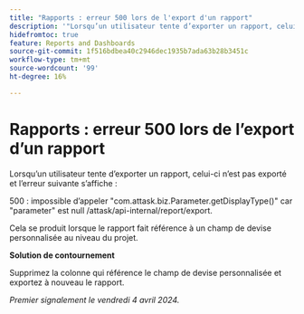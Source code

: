```yaml
---
title: "Rapports : erreur 500 lors de l'export d'un rapport"
description: '"Lorsqu’un utilisateur tente d’exporter un rapport, celui-ci n’est pas exporté et une erreur s’affiche. Une solution de contournement est disponible. »'
hidefromtoc: true
feature: Reports and Dashboards
source-git-commit: 1f516bdbea40c2946dec1935b7ada63b28b3451c
workflow-type: tm+mt
source-wordcount: '99'
ht-degree: 16%

---
```



# Rapports : erreur 500 lors de l’export d’un rapport

Lorsqu’un utilisateur tente d’exporter un rapport, celui-ci n’est pas exporté et l’erreur suivante s’affiche :

500 : impossible d’appeler &quot;com.attask.biz.Parameter.getDisplayType()&quot; car &quot;parameter&quot; est null /attask/api-internal/report/export.

Cela se produit lorsque le rapport fait référence à un champ de devise personnalisée au niveau du projet.

**Solution de contournement**

Supprimez la colonne qui référence le champ de devise personnalisée et exportez à nouveau le rapport.

_Premier signalement le vendredi 4 avril 2024._
